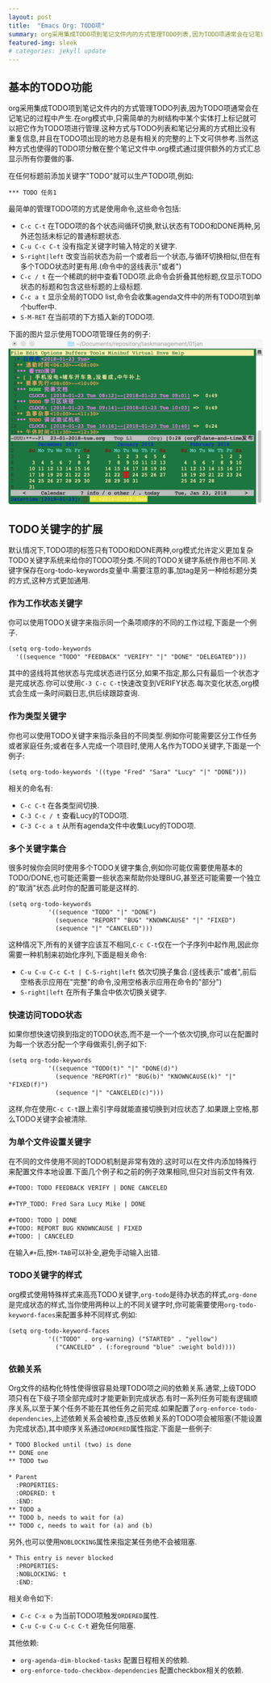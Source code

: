 ```yaml
---
layout: post
title:  "Emacs Org: TODO项"
summary: org采用集成TODO项到笔记文件内的方式管理TODO列表,因为TODO项通常会在记笔记的过程中产生.org模式只需为笔记文件的树结构中某个实体打上标记就可以把它作为TODO项进行管理.
featured-img: sleek
# categories: jekyll update
---
```

## 基本的TODO功能 ##

org采用集成TODO项到笔记文件内的方式管理TODO列表,因为TODO项通常会在记笔记的过程中产生.在org模式中,只需简单的为树结构中某个实体打上标记就可以把它作为TODO项进行管理.这种方式与TODO列表和笔记分离的方式相比没有重复信息,并且在TODO项出现的地方总是有相关的完整的上下文可供参考.当然这种方式也使得的TODO项分散在整个笔记文件中.org模式通过提供额外的方式汇总显示所有你要做的事.

在任何标题前添加关键字"TODO"就可以生产TODO项,例如:

```
*** TODO 任务1
```

最简单的管理TODO项的方式是使用命令,这些命令包括:

  * `C-c C-t` 在TODO项的各个状态间循环切换,默认状态有TODO和DONE两种,另外还包括未标记的普通标题状态.
  * `C-u C-c C-t` 没有指定关键字时输入特定的关键字.
  * `S-right|left` 改变当前状态为前一个或者后一个状态,与循环切换相似,但在有多个TODO状态时更有用.(命令中的竖线表示"或者")
  * `C-c / t` 在一个稀疏的树中查看TODO项.此命令会折叠其他标题,仅显示TODO状态的标题和包含这些标题的上级标题.
  * `C-c a t` 显示全局的TODO list,命令会收集agenda文件中的所有TODO项到单个buffer中.
  * `S-M-RET` 在当前项的下方插入新的TODO项.

下面的图片显示使用TODO项管理任务的例子:
![org TODO的例子](/pics/org-date-time-example.jpeg)
  
## TODO关键字的扩展 ##

默认情况下,TODO项的标签只有TODO和DONE两种,org模式允许定义更加复杂TODO关键字系统来给你的TODO项分类.不同的TODO关键字系统作用也不同.关键字保存在org-todo-keywords变量中.需要注意的事,加tag是另一种给标题分类的方式,这种方式更加通用.

### 作为工作状态关键字 ###

你可以使用TODO关键字来指示同一个条项顺序的不同的工作过程,下面是一个例子.

```
(setq org-todo-keywords
  '((sequence "TODO" "FEEDBACK" "VERIFY" "|" "DONE" "DELEGATED")))
```

其中的竖线将其他状态与完成状态进行区分,如果不指定,那么只有最后一个状态才是完成状态.你可以使用`C-3 C-c C-t`快速改变到VERIFY状态.每次变化状态,org模式会生成一条时间戳日志,供后续跟踪查询.

### 作为类型关键字 ###

你也可以使用TODO关键字来指示条目的不同类型.例如你可能需要区分工作任务或者家庭任务;或者在多人完成一个项目时,使用人名作为TODO关键字,下面是一个例子:

```
(setq org-todo-keywords '((type "Fred" "Sara" "Lucy" "|" "DONE")))
```

相关的命名有:

  * `C-c C-t` 在各类型间切换.
  * `C-3 C-c / t` 查看Lucy的TODO项.
  * `C-3 C-c a t` 从所有agenda文件中收集Lucy的TODO项.
  
### 多个关键字集合 ###

很多时候你会同时使用多个TODO关键字集合,例如你可能仅需要使用基本的TODO/DONE,也可能还需要一些状态来帮助你处理BUG,甚至还可能需要一个独立的"取消"状态.此时你的配置可能是这样的.

```
(setq org-todo-keywords
           '((sequence "TODO" "|" "DONE")
             (sequence "REPORT" "BUG" "KNOWNCAUSE" "|" "FIXED")
             (sequence "|" "CANCELED")))
```

这种情况下,所有的关键字应该互不相同,`C-c C-t`仅在一个子序列中起作用,因此你需要一种机制来初始化序列,下面是相关命令:

  * `C-u C-u C-c C-t | C-S-right|left` 依次切换子集合.(竖线表示"或者",前后空格表示应用在"完整"的命令,没用空格表示应用在命令的"部分")
  * `S-right|left` 在所有子集合中依次切换关键字.

### 快速访问TODO状态 ###
如果你想快速切换到指定的TODO状态,而不是一个一个依次切换,你可以在配置时为每一个状态分配一个字母做索引,例子如下:

```
(setq org-todo-keywords
           '((sequence "TODO(t)" "|" "DONE(d)")
             (sequence "REPORT(r)" "BUG(b)" "KNOWNCAUSE(k)" "|" "FIXED(f)")
             (sequence "|" "CANCELED(c)")))
```

这样,你在使用`C-c C-t`跟上索引字母就能直接切换到对应状态了.如果跟上空格,那么TODO关键字会被清除.

### 为单个文件设置关键字 ###

在不同的文件使用不同的TODO机制是非常有效的.这时可以在文件内添加特殊行来配置文件本地设置.下面几个例子和之前的例子效果相同,但只对当前文件有效.

```
#+TODO: TODO FEEDBACK VERIFY | DONE CANCELED

#+TYP_TODO: Fred Sara Lucy Mike | DONE

#+TODO: TODO | DONE
#+TODO: REPORT BUG KNOWNCAUSE | FIXED
#+TODO: | CANCELED
```

在输入`#+`后,按`M-TAB`可以补全,避免手动输入出错.

### TODO关键字的样式 ###

org模式使用特殊样式来高亮TODO关键字,`org-todo`是待办状态的样式,`org-done`是完成状态的样式,当你使用两种以上的不同关键字时,你可能需要使用`org-todo-keyword-faces`来配置多种不同样式.例如:

```
(setq org-todo-keyword-faces
           '(("TODO" . org-warning) ("STARTED" . "yellow")
             ("CANCELED" . (:foreground "blue" :weight bold))))
```

### 依赖关系 ###
Org文件的结构化特性使得很容易处理TODO项之间的依赖关系.通常,上级TODO项只有在下级子项全部完成时才能更新到完成状态.有时一系列任务可能有逻辑顺序关系,以至于某个任务不能在其他任务之前完成.如果配置了`org-enforce-todo-dependencies`,上述依赖关系会被检查,违反依赖关系的TODO项会被阻塞(不能设置为完成状态),其中顺序关系通过`ORDERED`属性指定.下面是一些例子:

```
* TODO Blocked until (two) is done
** DONE one
** TODO two

* Parent
  :PROPERTIES:
  :ORDERED: t
  :END:
** TODO a
** TODO b, needs to wait for (a)
** TODO c, needs to wait for (a) and (b)
```

另外,也可以使用`NOBLOCKING`属性来指定某任务绝不会被阻塞.

```
* This entry is never blocked
  :PROPERTIES:
  :NOBLOCKING: t
  :END:
```

相关命令如下:

  * `C-c C-x o` 为当前TODO项触发`ORDERED`属性.
  * `C-u C-u C-u C-c C-t` 避免任何阻塞.
  
其他依赖:
  * `org-agenda-dim-blocked-tasks` 配置日程相关的依赖.
  * `org-enforce-todo-checkbox-dependencies` 配置checkbox相关的依赖.
